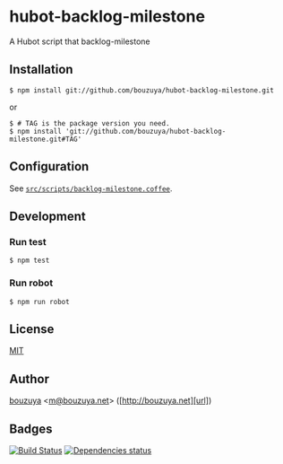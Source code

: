 # hubot-backlog-milestone

A Hubot script that backlog-milestone

## Installation

    $ npm install git://github.com/bouzuya/hubot-backlog-milestone.git

or

    $ # TAG is the package version you need.
    $ npm install 'git://github.com/bouzuya/hubot-backlog-milestone.git#TAG'

## Configuration

See [`src/scripts/backlog-milestone.coffee`](src/scripts/backlog-milestone.coffee).

## Development

### Run test

    $ npm test

### Run robot

    $ npm run robot

## License

[MIT](LICENSE)

## Author

[bouzuya][user] &lt;[m@bouzuya.net][mail]&gt; ([http://bouzuya.net][url])

## Badges

[![Build Status][travis-badge]][travis]
[![Dependencies status][david-dm-badge]][david-dm]

[travis]: https://travis-ci.org/bouzuya/hubot-backlog-milestone
[travis-badge]: https://travis-ci.org/bouzuya/hubot-backlog-milestone.svg?branch=master
[david-dm]: https://david-dm.org/bouzuya/hubot-backlog-milestone
[david-dm-badge]: https://david-dm.org/bouzuya/hubot-backlog-milestone.png
[user]: https://github.com/bouzuya
[mail]: mailto:m@bouzuya.net
[url]: http://bouzuya.net
